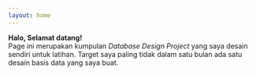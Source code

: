 ```yaml
---
layout: home
---
```


**Halo, Selamat datang!** \
Page ini merupakan kumpulan *Database Design Project* yang saya desain sendiri untuk latihan. Target saya paling tidak dalam satu bulan ada satu desain basis data yang saya buat.
